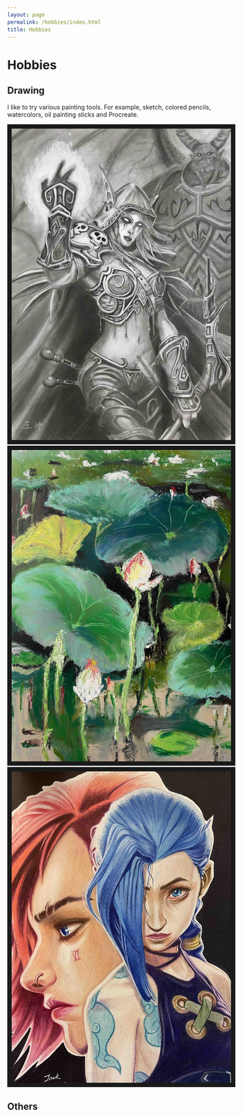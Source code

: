 ```yaml
---
layout: page
permalink: /hobbies/index.html
title: Hobbies
---
```


# Hobbies

## Drawing

I like to try various painting tools. For example, sketch, colored pencils, watercolors, oil painting sticks and Procreate.


<div class="third">
<img src="/images/hobbies/elf.jpg" border ="10">
<img src="/images/hobbies/lotus.jpg" border ="10">
<img src="/images/hobbies/twogirls.jpg" border ="10">
</div>

## Others
